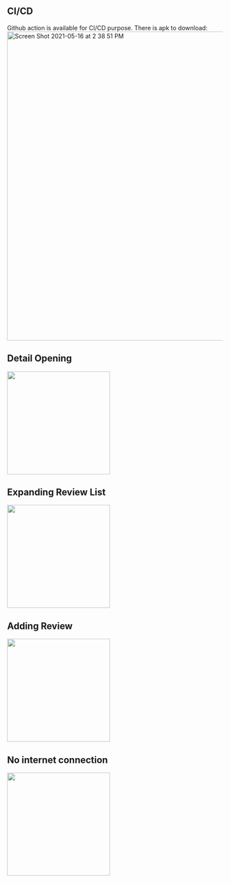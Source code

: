 
## CI/CD 
Github action is available for CI/CD purpose. There is apk to download:
<img width="720" alt="Screen Shot 2021-05-16 at 2 38 51 PM" src="https://user-images.githubusercontent.com/22280504/118396773-ba5e0300-b659-11eb-8496-ad22856f7a02.png">

## Detail Opening
<img src="https://user-images.githubusercontent.com/22280504/118395520-854eb200-b653-11eb-951e-d98282e35fa3.gif " width="240"/>

## Expanding Review List
<img src="https://user-images.githubusercontent.com/22280504/118395528-8ed81a00-b653-11eb-919b-901cdc0092e3.gif " width="240"/>

## Adding Review
<img src="https://user-images.githubusercontent.com/22280504/118395539-a1525380-b653-11eb-8e01-0b9c06796c3d.gif " width="240"/>

## No internet connection
<img src="https://user-images.githubusercontent.com/22280504/118396640-1e33fc00-b659-11eb-94d4-3709af751006.gif" width="240" />
